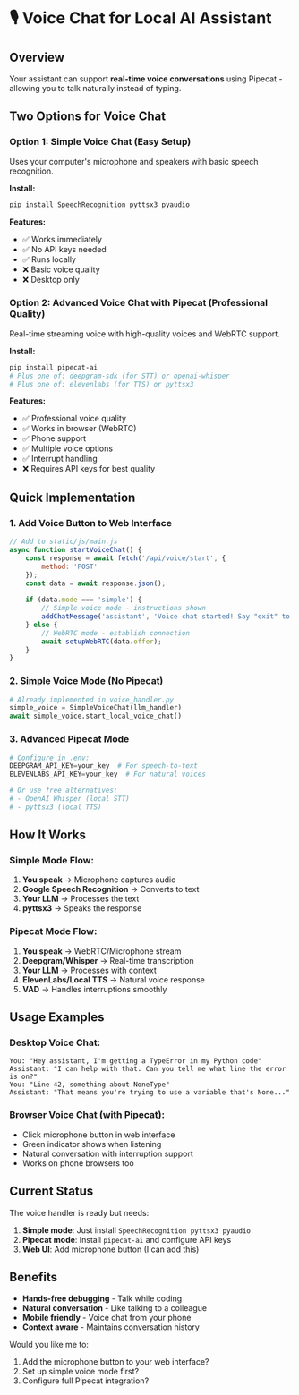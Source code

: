 # 🎙️ Voice Chat for Local AI Assistant

## Overview

Your assistant can support **real-time voice conversations** using Pipecat - allowing you to talk naturally instead of typing.

## Two Options for Voice Chat

### Option 1: Simple Voice Chat (Easy Setup)
Uses your computer's microphone and speakers with basic speech recognition.

**Install:**
```bash
pip install SpeechRecognition pyttsx3 pyaudio
```

**Features:**
- ✅ Works immediately
- ✅ No API keys needed  
- ✅ Runs locally
- ❌ Basic voice quality
- ❌ Desktop only

### Option 2: Advanced Voice Chat with Pipecat (Professional Quality)
Real-time streaming voice with high-quality voices and WebRTC support.

**Install:**
```bash
pip install pipecat-ai
# Plus one of: deepgram-sdk (for STT) or openai-whisper
# Plus one of: elevenlabs (for TTS) or pyttsx3
```

**Features:**
- ✅ Professional voice quality
- ✅ Works in browser (WebRTC)
- ✅ Phone support
- ✅ Multiple voice options
- ✅ Interrupt handling
- ❌ Requires API keys for best quality

## Quick Implementation

### 1. Add Voice Button to Web Interface
```javascript
// Add to static/js/main.js
async function startVoiceChat() {
    const response = await fetch('/api/voice/start', {
        method: 'POST'
    });
    const data = await response.json();
    
    if (data.mode === 'simple') {
        // Simple voice mode - instructions shown
        addChatMessage('assistant', 'Voice chat started! Say "exit" to stop.');
    } else {
        // WebRTC mode - establish connection
        await setupWebRTC(data.offer);
    }
}
```

### 2. Simple Voice Mode (No Pipecat)
```python
# Already implemented in voice_handler.py
simple_voice = SimpleVoiceChat(llm_handler)
await simple_voice.start_local_voice_chat()
```

### 3. Advanced Pipecat Mode
```python
# Configure in .env:
DEEPGRAM_API_KEY=your_key  # For speech-to-text
ELEVENLABS_API_KEY=your_key  # For natural voices

# Or use free alternatives:
# - OpenAI Whisper (local STT)
# - pyttsx3 (local TTS)
```

## How It Works

### Simple Mode Flow:
1. **You speak** → Microphone captures audio
2. **Google Speech Recognition** → Converts to text
3. **Your LLM** → Processes the text
4. **pyttsx3** → Speaks the response

### Pipecat Mode Flow:
1. **You speak** → WebRTC/Microphone stream
2. **Deepgram/Whisper** → Real-time transcription
3. **Your LLM** → Processes with context
4. **ElevenLabs/Local TTS** → Natural voice response
5. **VAD** → Handles interruptions smoothly

## Usage Examples

### Desktop Voice Chat:
```
You: "Hey assistant, I'm getting a TypeError in my Python code"
Assistant: "I can help with that. Can you tell me what line the error is on?"
You: "Line 42, something about NoneType"
Assistant: "That means you're trying to use a variable that's None..."
```

### Browser Voice Chat (with Pipecat):
- Click microphone button in web interface
- Green indicator shows when listening
- Natural conversation with interruption support
- Works on phone browsers too

## Current Status

The voice handler is ready but needs:
1. **Simple mode**: Just install `SpeechRecognition pyttsx3 pyaudio`
2. **Pipecat mode**: Install `pipecat-ai` and configure API keys
3. **Web UI**: Add microphone button (I can add this)

## Benefits

- **Hands-free debugging** - Talk while coding
- **Natural conversation** - Like talking to a colleague  
- **Mobile friendly** - Voice chat from your phone
- **Context aware** - Maintains conversation history

Would you like me to:
1. Add the microphone button to your web interface?
2. Set up simple voice mode first?
3. Configure full Pipecat integration?